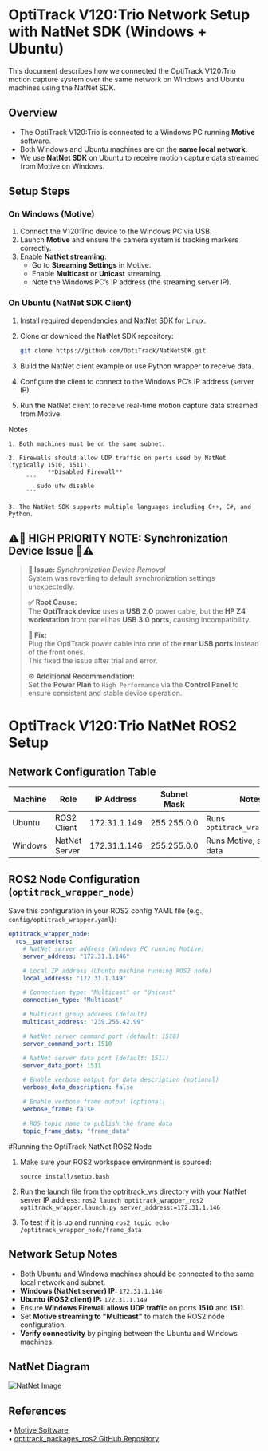 # OptiTrack V120:Trio Network Setup with NatNet SDK (Windows + Ubuntu)

This document describes how we connected the OptiTrack V120:Trio motion capture system over the same network on Windows and Ubuntu machines using the NatNet SDK.

## Overview
- The OptiTrack V120:Trio is connected to a Windows PC running **Motive** software.
- Both Windows and Ubuntu machines are on the **same local network**.
- We use **NatNet SDK** on Ubuntu to receive motion capture data streamed from Motive on Windows.

## Setup Steps

### On Windows (Motive)
1. Connect the V120:Trio device to the Windows PC via USB.
2. Launch **Motive** and ensure the camera system is tracking markers correctly.
3. Enable **NatNet streaming**:
   - Go to **Streaming Settings** in Motive.
   - Enable **Multicast** or **Unicast** streaming.
   - Note the Windows PC’s IP address (the streaming server IP).

### On Ubuntu (NatNet SDK Client)
1. Install required dependencies and NatNet SDK for Linux.
2. Clone or download the NatNet SDK repository:
   ```bash
   git clone https://github.com/OptiTrack/NatNetSDK.git
   ```
3. Build the NatNet client example or use Python wrapper to receive data.

4. Configure the client to connect to the Windows PC’s IP address (server IP).

5. Run the NatNet client to receive real-time motion capture data streamed from Motive.

Notes

    1. Both machines must be on the same subnet.

    2. Firewalls should allow UDP traffic on ports used by NatNet (typically 1510, 1511).
               **Disabled Firewall**
         ```
            sudo ufw disable
         ```

    3. The NatNet SDK supports multiple languages including C++, C#, and Python.


## ⚠️🚨 HIGH PRIORITY NOTE: Synchronization Device Issue 🚨⚠️

> **🛑 Issue:** *Synchronization Device Removal*  
> System was reverting to default synchronization settings unexpectedly.
> 
> **✅ Root Cause:**  
> The **OptiTrack device** uses a **USB 2.0** power cable, but the **HP Z4 workstation** front panel has **USB 3.0 ports**, causing incompatibility.
> 
> **🔧 Fix:**  
> Plug the OptiTrack power cable into one of the **rear USB ports** instead of the front ones.  
> This fixed the issue after trial and error.
> 
> **⚙️ Additional Recommendation:**  
> Set the **Power Plan** to `High Performance` via the **Control Panel** to ensure consistent and stable device operation.


# OptiTrack V120:Trio NatNet ROS2 Setup

## Network Configuration Table

| Machine  | Role              | IP Address     | Subnet Mask    | Notes                        |
|----------|-------------------|----------------|----------------|------------------------------|
| Ubuntu   | ROS2 Client       | 172.31.1.149   | 255.255.0.0    | Runs `optitrack_wrapper_node` |
| Windows  | NatNet Server     | 172.31.1.146   | 255.255.0.0    | Runs Motive, streams data    |

## ROS2 Node Configuration (`optitrack_wrapper_node`)

Save this configuration in your ROS2 config YAML file (e.g., `config/optitrack_wrapper.yaml`):

```yaml
optitrack_wrapper_node:
  ros__parameters:
    # NatNet server address (Windows PC running Motive)
    server_address: "172.31.1.146"

    # Local IP address (Ubuntu machine running ROS2 node)
    local_address: "172.31.1.149"

    # Connection type: "Multicast" or "Unicast"
    connection_type: "Multicast"

    # Multicast group address (default)
    multicast_address: "239.255.42.99"

    # NatNet server command port (default: 1510)
    server_command_port: 1510

    # NatNet server data port (default: 1511)
    server_data_port: 1511

    # Enable verbose output for data description (optional)
    verbose_data_description: false

    # Enable verbose frame output (optional)
    verbose_frame: false

    # ROS topic name to publish the frame data
    topic_frame_data: "frame_data"
```

#Running the OptiTrack NatNet ROS2 Node

1. Make sure your ROS2 workspace environment is sourced:
   
   ```source install/setup.bash```

2. Run the launch file from the optritrack_ws directory with your NatNet server IP address:
```ros2 launch optitrack_wrapper_ros2 optitrack_wrapper.launch.py server_address:=172.31.1.146```

3. To test if it is up and running
```ros2 topic echo /optitrack_wrapper_node/frame_data```

## Network Setup Notes

- Both Ubuntu and Windows machines should be connected to the same local network and subnet.
- **Windows (NatNet server) IP:** `172.31.1.146`
- **Ubuntu (ROS2 client) IP:** `172.31.1.149`
- Ensure **Windows Firewall allows UDP traffic** on ports **1510** and **1511**.
- Set **Motive streaming to "Multicast"** to match the ROS2 node configuration.
- **Verify connectivity** by pinging between the Ubuntu and Windows machines.

## NatNet Diagram 

![NatNet Image](../images/NatNet.png)

## References

• [Motive Software](https://optitrack.com/products/motive/)  
• [optitrack_packages_ros2 GitHub Repository](https://github.com/lis-epfl/optitrack_packages_ros2)

